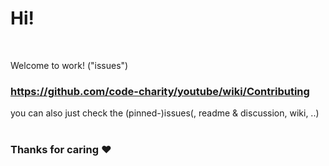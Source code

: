 <br><br>

# Hi! 
<br>

Welcome to work! ("issues")

### https://github.com/code-charity/youtube/wiki/Contributing
you can also just check the (pinned-)issues(, readme & discussion, wiki, ..)
<br><br>
### Thanks for caring ♥
